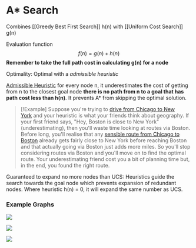 # A* Search
Combines [[Greedy Best First Search]] h(n) with [[Uniform Cost Search]] g(n)

Evaluation function $$f(n)=g(n)+h(n)$$
**Remember to take the full path cost in calculating g(n) for a node**

Optimality: Optimal with a *admissible heuristic*

[Admissible Heuristic](https://en.wikipedia.org/wiki/Admissible_heuristic) for every node n, it underestimates the cost of getting from n to the closest goal node __there is no path from n to a goal that has path cost less than h(n)__. It prevents A* from skipping the optimal solution.

> [!Example] Suppose you're trying to [drive from Chicago to New York](https://maps.google.co.uk/maps?q=Chicago+to+New+York&saddr=Chicago&daddr=New+York&hl=en&ll=41.294317,-80.81543&spn=11.071941,20.302734&sll=41.656497,-82.155762&sspn=11.010616,20.302734&geocode=FWICfwIdGuDG-inty_TQPCwOiDEAwMAJrabgrw%3BFVA6bQIdS8KW-yk7CD_TpU_CiTFi_nfhBo8LyA&t=h&z=6) and your heuristic is what your friends think about geography. If your first friend says, "Hey, Boston is close to New York" (underestimating), then you'll waste time looking at routes via Boston. Before long, you'll realise that any [sensible route from Chicago to Boston](https://maps.google.co.uk/maps?saddr=Chicago&daddr=Boston&hl=en&ll=42.228517,-79.343262&spn=10.912859,20.302734&sll=40.63063,-73.87207&sspn=11.183158,20.302734&geocode=FWICfwIdGuDG-inty_TQPCwOiDEAwMAJrabgrw%3BFZ9WhgIdw7bD-ykbMT0NLWXjiTGg6GIBJL98eA&t=h&mra=ls&z=6) already gets fairly close to New York before reaching Boston and that actually going via Boston just adds more miles. So you'll stop considering routes via Boston and you'll move on to find the optimal route. Your underestimating friend cost you a bit of planning time but, in the end, you found the right route.

Guaranteed to expand no more nodes than UCS: Heuristics guide the search towards the goal node which prevents expansion of redundant nodes. Where heuristic h(n) = 0, it will expand the same number as UCS.

### Example Graphs
![](https://i.imgur.com/3WhlDkF.png)

![](https://i.imgur.com/K8AbMZD.png) 

![](https://i.imgur.com/lymZP66.png)
